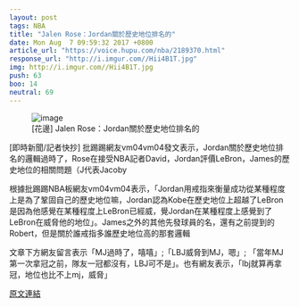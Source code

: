 ```yaml
---
layout: post
tags: NBA
title: "Jalen Rose：Jordan關於歷史地位排名的"
date: Mon Aug  7 09:59:32 2017 +0800
article_url: "https://voice.hupu.com/nba/2189370.html"
response_url: "http://i.imgur.com//Hii4B1T.jpg"
img: http://i.imgur.com//Hii4B1T.jpg
push: 63
boo: 14
neutral: 69
---
```


<figure>
<img src="http://i.imgur.com//Hii4B1T.jpg" alt="image">
<figcaption>
[花邊] Jalen Rose：Jordan關於歷史地位排名的
</figcaption>
</figure>



[即時新聞/記者快抄] 批踢踢網友vm04vm04發文表示，Jordan關於歷史地位排名的邏輯過時了，Rose在接受NBA記者David，Jordan評價LeBron，James的歷史地位的相關問題（J代表Jacoby

根據批踢踢NBA板網友vm04vm04表示，「Jordan用戒指來衡量成功從某種程度上是為了鞏固自己的歷史地位嘛，Jordan認為Kobe在歷史地位上超越了LeBron是因為他感覺在某種程度上LeBron已經威，覺Jordan在某種程度上感覺到了LeBron在威脅他的地位」。James之外的其他先發球員的名，還有之前提到的Robert，但是關於誰戒指多誰歷史地位高的那套邏輯

文章下方網友留言表示「MJ過時了，嘻嘻」;「LBJ威脅到MJ，嗯」; 「當年MJ第一次拿冠之前，隊友一冠都沒有，LBJ可不是」。也有網友表示，「lbj就算再拿冠，地位也比不上mj，威脅」

<a href = "https://www.ptt.cc/bbs/NBA/M.1502071176.A.7E6.html">原文連結</a>

